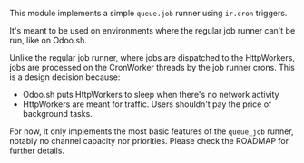 This module implements a simple `queue.job` runner using `ir.cron`
triggers.

It's meant to be used on environments where the regular job runner can't
be run, like on Odoo.sh.

Unlike the regular job runner, where jobs are dispatched to the
HttpWorkers, jobs are processed on the CronWorker threads by the job
runner crons. This is a design decision because:

- Odoo.sh puts HttpWorkers to sleep when there's no network activity
- HttpWorkers are meant for traffic. Users shouldn't pay the price of
  background tasks.

For now, it only implements the most basic features of the `queue_job`
runner, notably no channel capacity nor priorities. Please check the
ROADMAP for further details.
